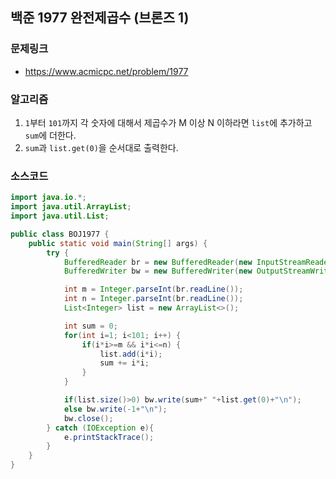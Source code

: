 ## 백준 1977 완전제곱수 (브론즈 1)

### 문제링크
- https://www.acmicpc.net/problem/1977

### 알고리즘
1. `1`부터 `101`까지 각 숫자에 대해서 제곱수가 M 이상 N 이하라면 `list`에 추가하고 `sum`에 더한다.
2. `sum`과 `list.get(0)`을 순서대로 출력한다.

### 소스코드
```java
import java.io.*;
import java.util.ArrayList;
import java.util.List;

public class BOJ1977 {
    public static void main(String[] args) {
        try {
            BufferedReader br = new BufferedReader(new InputStreamReader(System.in));
            BufferedWriter bw = new BufferedWriter(new OutputStreamWriter(System.out));

            int m = Integer.parseInt(br.readLine());
            int n = Integer.parseInt(br.readLine());
            List<Integer> list = new ArrayList<>();

            int sum = 0;
            for(int i=1; i<101; i++) {
                if(i*i>=m && i*i<=n) {
                    list.add(i*i);
                    sum += i*i;
                }
            }

            if(list.size()>0) bw.write(sum+" "+list.get(0)+"\n");
            else bw.write(-1+"\n");
            bw.close();
        } catch (IOException e){
            e.printStackTrace();
        }
    }
}
```